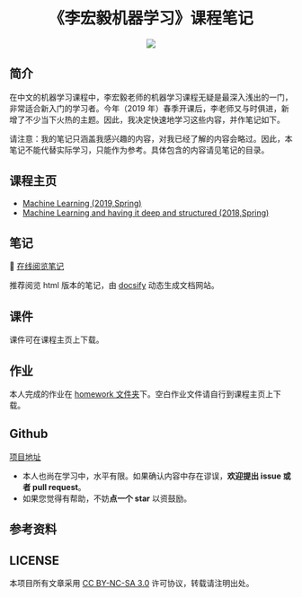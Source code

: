 <h1 align="center">《李宏毅机器学习》课程笔记</h1>

<p align="center"><a href="http://kyonhuang.top"><img src="https://img.shields.io/badge/%E4%BD%9C%E8%80%85-KyonHuang-7AD6FD.svg"></a></p>

## 简介

在中文的机器学习课程中，李宏毅老师的机器学习课程无疑是最深入浅出的一门，非常适合新入门的学习者。今年（2019 年）春季开课后，李老师又与时俱进，新增了不少当下火热的主题。因此，我决定快速地学习这些内容，并作笔记如下。

请注意：我的笔记只涵盖我感兴趣的内容，对我已经了解的内容会略过。因此，本笔记不能代替实际学习，只能作为参考。具体包含的内容请见笔记的目录。

## 课程主页

* [Machine Learning (2019,Spring)](http://speech.ee.ntu.edu.tw/~tlkagk/courses_ML19.html)
* [Machine Learning and having it deep and structured (2018,Spring)](http://speech.ee.ntu.edu.tw/~tlkagk/courses_MLDS18.html)

## 笔记

:memo: [在线阅览笔记](http://kyonhuang.top/Hung-yi-Lee-ML-notes/)

推荐阅览 html 版本的笔记，由 [docsify](https://docsify.js.org/#/zh-cn/) 动态生成文档网站。

## 课件

课件可在课程主页上下载。

## 作业

本人完成的作业在 [homework 文件夹](https://github.com/bighuang624/Hung-yi-Lee-ML-notes/tree/master/homework)下。空白作业文件请自行到课程主页上下载。

## Github

[项目地址](https://github.com/bighuang624/Hung-yi-Lee-ML-notes)

* 本人也尚在学习中，水平有限。如果确认内容中存在谬误，**欢迎提出 issue 或者 pull request**。
* 如果您觉得有帮助，不妨**点一个 star** 以资鼓励。

## 参考资料



## LICENSE

本项目所有文章采用 [CC BY-NC-SA 3.0](https://creativecommons.org/licenses/by-nc-sa/3.0/) 许可协议，转载请注明出处。 